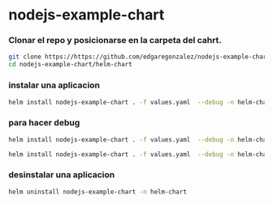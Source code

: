 # nodejs-example-chart

### Clonar el repo y posicionarse en la carpeta del cahrt.
```bash
git clone https://https://github.com/edgaregonzalez/nodejs-example-chart.git
cd nodejs-example-chart/helm-chart
```

### instalar una aplicacion

```bash
helm install nodejs-example-chart . -f values.yaml  --debug -n helm-chart
```

### para hacer debug

```Bash
helm install nodejs-example-chart . -f values.yaml  --debug -n helm-chart
```

```Bash
helm install nodejs-example-chart . -f values.yaml  --debug -n helm-chart --dry-run
```
### desinstalar una aplicacion
```Bash
helm uninstall nodejs-example-chart -n helm-chart
```